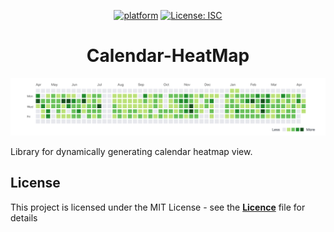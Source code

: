 
[banner]: ./calheatmap.png

<div align="center">

[![platform](https://img.shields.io/badge/platform-Android-green.svg)](https://www.android.com)
[![License: ISC](https://img.shields.io/badge/License-MIT-blue.svg)](https://opensource.org/licenses/ISC)
</div>

<div align="center">
 
  <h1> Calendar-HeatMap </h1>

</div>

![Banner Demo][banner]

Library for dynamically generating calendar heatmap view.


## License

This project is licensed under the MIT License - see the [**Licence**](./LICENSE) file for details
